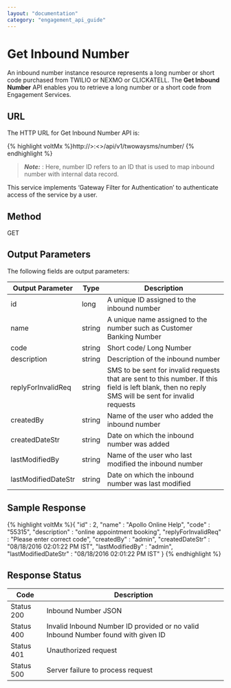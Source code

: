 ```yaml
---
layout: "documentation"
category: "engagement_api_guide"
---
```


# Get Inbound Number

An inbound number instance resource represents a long number or short code purchased from TWILIO or NEXMO or CLICKATELL. The **Get Inbound Number** API enables you to retrieve a long number or a short code from Engagement Services.

## URL

The HTTP URL for Get Inbound Number API is:

{% highlight voltMx %}http://<host>>:<<port>>/api/v1/twowaysms/number/<number-id>
{% endhighlight %}

> **_Note:_** <number-id>: Here, number ID refers to an ID that is used to map inbound number with internal data record.

This service implements ‘Gateway Filter for Authentication’ to authenticate access of the service by a user.

## Method

GET

## Output Parameters

The following fields are output parameters:

| Output Parameter    | Type   | Description                                                                                                                                        |
| ------------------- | ------ | -------------------------------------------------------------------------------------------------------------------------------------------------- |
| id                  | long   | A unique ID assigned to the inbound number                                                                                                         |
| name                | string | A unique name assigned to the number such as Customer Banking Number                                                                               |
| code                | string | Short code/ Long Number                                                                                                                            |
| description         | string | Description of the inbound number                                                                                                                  |
| replyForInvalidReq  | string | SMS to be sent for invalid requests that are sent to this number. If this field is left blank, then no reply SMS will be sent for invalid requests |
| createdBy           | string | Name of the user who added the inbound number                                                                                                      |
| createdDateStr      | string | Date on which the inbound number was added                                                                                                         |
| lastModifiedBy      | string | Name of the user who last modified the inbound number                                                                                              |
| lastModifiedDateStr | string | Date on which the inbound number was last modified                                                                                                 |

## Sample Response

{% highlight voltMx %}{
"id" : 2,
"name" : "Apollo Online Help",
"code" : "55315",
"description" : "online appointment booking",
"replyForInvalidReq" : "Please enter correct code",
"createdBy" : "admin",
"createdDateStr" : "08/18/2016 02:01:22 PM IST",
"lastModifiedBy" : "admin",
"lastModifiedDateStr" : "08/18/2016 02:01:22 PM IST"
}
{% endhighlight %}

## Response Status

| Code       | Description                                                                       |
| ---------- | --------------------------------------------------------------------------------- |
| Status 200 | Inbound Number JSON                                                               |
| Status 400 | Invalid Inbound Number ID provided or no valid Inbound Number found with given ID |
| Status 401 | Unauthorized request                                                              |
| Status 500 | Server failure to process request                                                 |
